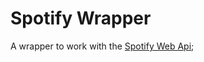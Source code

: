 # Spotify Wrapper

A wrapper to work with the [Spotify Web Api](https://developer.spotify.com/documentation/web-api/);
